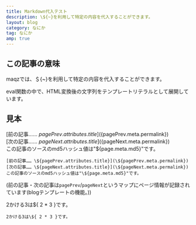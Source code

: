 ```yaml
---
title: Markdown代入テスト
description: \${~}を利用して特定の内容を代入することができます。
layout: blog
category: なにか
tag: なにか
amp: true
---
```


## この記事の意味

maqzでは、＄{~}を利用して特定の内容を代入することができます。

eval関数の中で、HTML変換後の文字列をテンプレートリテラルとして展開しています。

## 見本

[前の記事…… ${pagePrev.attributes.title}](${pagePrev.meta.permalink})  
[次の記事…… ${pageNext.attributes.title}](${pageNext.meta.permalink})  
この記事のソースのmd5ハッシュ値は"${page.meta.md5}"です。

```
[前の記事…… \${pagePrev.attributes.title}](\${pagePrev.meta.permalink})  
[次の記事…… \${pageNext.attributes.title}](\${pageNext.meta.permalink})  
この記事のソースのmd5ハッシュ値は"\${page.meta.md5}"です。
```

(前の記事・次の記事は`pagePrev`/`pageNext`というマップにページ情報が記録されています(blogテンプレートの機能。))

2かける3は${ 2 * 3 }です。

```
2かける3は\${ 2 * 3 }です。
```